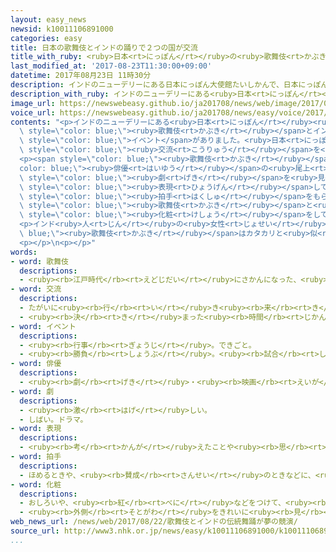 ```yaml
---
layout: easy_news
newsid: k10011106891000
categories: easy
title: 日本の歌舞伎とインドの踊りで２つの国が交流
title_with_ruby: <ruby>日本<rt>にっぽん</rt></ruby>の<ruby>歌舞伎<rt>かぶき</rt></ruby>とインドの<ruby>踊<rt>おど</rt></ruby>りで２つの<ruby>国<rt>くに</rt></ruby>が<ruby>交流<rt>こうりゅう</rt></ruby>
last_modified_at: '2017-08-23T11:30:00+09:00'
datetime: 2017年08月23日 11時30分
description: インドのニューデリーにある日本にっぽん大使館たいしかんで、日本にっぽんの歌舞伎かぶきとインドのカタカリという踊おどりを見みせるイベントがありました。
description_with_ruby: インドのニューデリーにある<ruby>日本<rt>にっぽん</rt></ruby><ruby>大使館<rt>たいしかん</rt></ruby>で、<ruby>日本<rt>にっぽん</rt></ruby>の<ruby>歌舞伎<rt>かぶき</rt></ruby>とインドのカタカリという<ruby>踊<rt>おど</rt></ruby>りを<ruby>見<rt>み</rt></ruby>せるイベントがありました。
image_url: https://newswebeasy.github.io/ja201708/news/web/image/2017/08/23/k10011106891000.jpg
voice_url: https://newswebeasy.github.io/ja201708/news/easy/voice/2017/08/23/k10011106891000.mp3
contents: "<p>インドのニューデリーにある<ruby>日本<rt>にっぽん</rt></ruby><ruby>大使館<rt>たいしかん</rt></ruby>で、<ruby>日本<rt>にっぽん</rt></ruby>の<span\
  \ style=\"color: blue;\"><ruby>歌舞伎<rt>かぶき</rt></ruby></span>とインドのカタカリという<ruby>踊<rt>おど</rt></ruby>りを<ruby>見<rt>み</rt></ruby>せる<span\
  \ style=\"color: blue;\">イベント</span>がありました。<ruby>日本<rt>にっぽん</rt></ruby>とインドの<span\
  \ style=\"color: blue;\"><ruby>交流<rt>こうりゅう</rt></ruby></span>を<ruby>盛<rt>さか</rt></ruby>んにするため、<ruby>日本<rt>にっぽん</rt></ruby><ruby>大使館<rt>たいしかん</rt></ruby>が９０<ruby>人<rt>にん</rt></ruby>ぐらいを<ruby>招待<rt>しょうたい</rt></ruby>して<ruby>開<rt>ひら</rt></ruby>きました。</p>\n\
  <p><span style=\"color: blue;\"><ruby>歌舞伎<rt>かぶき</rt></ruby></span>では、<span style=\"\
  color: blue;\"><ruby>俳優<rt>はいゆう</rt></ruby></span>の<ruby>尾上<rt>おのえ</rt></ruby><ruby>菊之助<rt>きくのすけ</rt></ruby>さんが「<ruby>鐘ヶ岬<rt>かねがみさき</rt></ruby>」という<span\
  \ style=\"color: blue;\"><ruby>劇<rt>げき</rt></ruby></span>を<ruby>見<rt>み</rt></ruby>せました。<ruby>菊之助<rt>きくのすけ</rt></ruby>さんは、<ruby>女性<rt>じょせい</rt></ruby>が<ruby>男性<rt>だんせい</rt></ruby>を<ruby>好<rt>す</rt></ruby>きになった<ruby>気持<rt>きも</rt></ruby>ちを<ruby>踊<rt>おど</rt></ruby>りで<span\
  \ style=\"color: blue;\"><ruby>表現<rt>ひょうげん</rt></ruby></span>して、<ruby>大<rt>おお</rt></ruby>きな<span\
  \ style=\"color: blue;\"><ruby>拍手<rt>はくしゅ</rt></ruby></span>をもらいました。</p>\n<p>カタカリはインドで<ruby>昔<rt>むかし</rt></ruby>から<ruby>続<rt>つづ</rt></ruby>いている<ruby>踊<rt>おど</rt></ruby>りです。<span\
  \ style=\"color: blue;\"><ruby>歌舞伎<rt>かぶき</rt></ruby></span>と<ruby>同<rt>おな</rt></ruby>じように、<ruby>男性<rt>だんせい</rt></ruby>が<span\
  \ style=\"color: blue;\"><ruby>化粧<rt>けしょう</rt></ruby></span>をして<ruby>踊<rt>おど</rt></ruby>ります。</p>\n\
  <p>インド<ruby>人<rt>じん</rt></ruby>の<ruby>女性<rt>じょせい</rt></ruby>は「<span style=\"color:\
  \ blue;\"><ruby>歌舞伎<rt>かぶき</rt></ruby></span>はカタカリと<ruby>似<rt>に</rt></ruby>ている<ruby>所<rt>ところ</rt></ruby>もあるので、<ruby>興味<rt>きょうみ</rt></ruby>を<ruby>持<rt>も</rt></ruby>ちました」と<ruby>話<rt>はな</rt></ruby>していました。</p>\n\
  <p></p>\n<p></p>"
words:
- word: 歌舞伎
  descriptions:
  - <ruby><rb>江戸時代</rb><rt>えどじだい</rt></ruby>にさかんになった、<ruby><rb>日本</rb><rt>にっぽん</rt></ruby><ruby><rb>独特</rb><rt>どくとく</rt></ruby>の<ruby><rb>劇</rb><rt>げき</rt></ruby>。<ruby><rb>男</rb><rt>おとこ</rt></ruby>の<ruby><rb>役者</rb><rt>やくしゃ</rt></ruby>だけで<ruby><rb>演</rb><rt>えん</rt></ruby>じる。
- word: 交流
  descriptions:
  - たがいに<ruby><rb>行</rb><rt>い</rt></ruby>き<ruby><rb>来</rb><rt>き</rt></ruby>すること。<ruby><rb>交</rb><rt>ま</rt></ruby>じり<ruby><rb>合</rb><rt>あ</rt></ruby>うこと。
  - <ruby><rb>決</rb><rt>き</rt></ruby>まった<ruby><rb>時間</rb><rt>じかん</rt></ruby>ごとに、<ruby><rb>流</rb><rt>なが</rt></ruby>れの<ruby><rb>方向</rb><rt>ほうこう</rt></ruby>が<ruby><rb>逆</rb><rt>ぎゃく</rt></ruby>になる<ruby><rb>電流</rb><rt>でんりゅう</rt></ruby>。
- word: イベント
  descriptions:
  - <ruby><rb>行事</rb><rt>ぎょうじ</rt></ruby>。できごと。
  - <ruby><rb>勝負</rb><rt>しょうぶ</rt></ruby>。<ruby><rb>試合</rb><rt>しあい</rt></ruby>。
- word: 俳優
  descriptions:
  - <ruby><rb>劇</rb><rt>げき</rt></ruby>・<ruby><rb>映画</rb><rt>えいが</rt></ruby>・テレビなどで、<ruby><rb>役</rb><rt>やく</rt></ruby>を<ruby><rb>演</rb><rt>えん</rt></ruby>じる<ruby><rb>人</rb><rt>ひと</rt></ruby>。<ruby><rb>役者</rb><rt>やくしゃ</rt></ruby>。
- word: 劇
  descriptions:
  - <ruby><rb>激</rb><rt>はげ</rt></ruby>しい。
  - しばい。ドラマ。
- word: 表現
  descriptions:
  - <ruby><rb>考</rb><rt>かんが</rt></ruby>えたことや<ruby><rb>思</rb><rt>おも</rt></ruby>ったことを、ことば・<ruby><rb>身</rb><rt>み</rt></ruby>ぶり・<ruby><rb>文字</rb><rt>もじ</rt></ruby>・<ruby><rb>色</rb><rt>いろ</rt></ruby>・<ruby><rb>音</rb><rt>おと</rt></ruby>などで<ruby><rb>表</rb><rt>あらわ</rt></ruby>すこと。また、その<ruby><rb>表</rb><rt>あらわ</rt></ruby>し<ruby><rb>方</rb><rt>かた</rt></ruby>。
- word: 拍手
  descriptions:
  - ほめるときや、<ruby><rb>賛成</rb><rt>さんせい</rt></ruby>のときなどに、<ruby><rb>手</rb><rt>て</rt></ruby>のひらを<ruby><rb>打</rb><rt>う</rt></ruby>ち<ruby><rb>合</rb><rt>あ</rt></ruby>わせて<ruby><rb>音</rb><rt>おと</rt></ruby>を<ruby><rb>出</rb><rt>だ</rt></ruby>すこと。
- word: 化粧
  descriptions:
  - おしろいや、<ruby><rb>紅</rb><rt>べに</rt></ruby>などをつけて、<ruby><rb>顔</rb><rt>かお</rt></ruby>をきれいに<ruby><rb>見</rb><rt>み</rt></ruby>せること。
  - <ruby><rb>外側</rb><rt>そとがわ</rt></ruby>をきれいに<ruby><rb>見</rb><rt>み</rt></ruby>せること。
web_news_url: /news/web/2017/08/22/歌舞伎とインドの伝統舞踊が夢の競演/
source_url: http://www3.nhk.or.jp/news/easy/k10011106891000/k10011106891000.html
...
```

